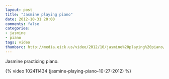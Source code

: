 ```yaml
---
layout: post
title: "Jasmine playing piano"
date: 2012-10-31 20:00
comments: false
categories:
- jasmine
- piano
tags: video
thumbsrc: http://media.eick.us/video/2012/10/jasmine%20playing%20piano/Jasmine-playing-piano.jpg
---
```

Jasmine practicing piano.


{% video 102411434 (jasmine-playing-piano-10-27-2012) %}

